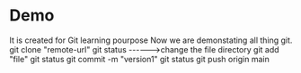 # Demo
It is created for Git learning pourpose
Now we are demonstating all thing git.
git clone "remote-url"
git status
------>change the file directory
git add "file"
git status
git commit -m "version1"
git status
git push origin main
